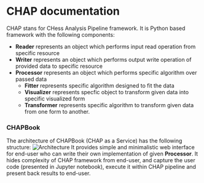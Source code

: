 # CHAP documentation
CHAP stans for CHess Analysis Pipeline framework. It is Python based
framework with the following components:
- **Reader** represents an object which performs input read operation
from specific resource
- **Writer** represents an object which performs output write operation
of provided data to specific resource
- **Processor** represents an object which performs specific algorithm
over passed data
  - **Fitter** represents specific algorithm designed to fit the data
  - **Visualizer** represents specfic object to transform given
  data into specific visualized form
  - **Transformer** represents specific algorithm to transform given
  data from one form to another.

### CHAPBook
The architecture of CHAPBook (CHAP as a Service) has the following structure:
![Architecture](/images/CHAPaas_architecture.png)
It provides simple and minimalistic web interface for end-user
who can write their own implementation of given **Processor**.
It hides complexity of CHAP framework from end-user, and capture
the user code (presented in Jupyter notebook), execute it within
CHAP pipeline and present back results to end-user.
